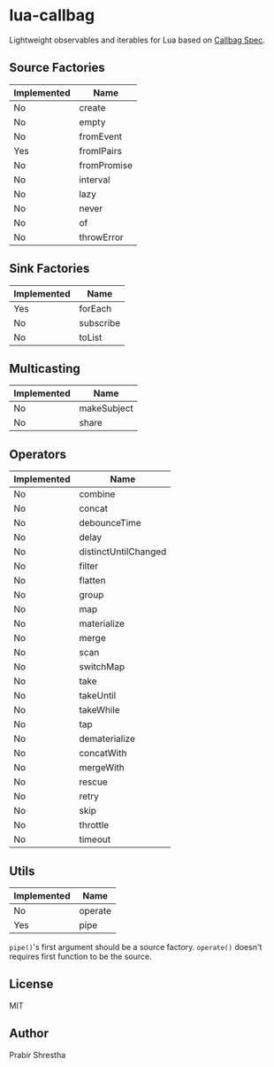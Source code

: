 # lua-callbag

Lightweight observables and iterables for Lua based on [Callbag Spec](https://github.com/callbag/callbag). 

## Source Factories

| Implemented   | Name                                                   |
|---------------|--------------------------------------------------------|
| No            | create                                                 |
| No            | empty                                                  |
| No            | fromEvent                                              |
| Yes           | fromIPairs                                             |
| No            | fromPromise                                            |
| No            | interval                                               |
| No            | lazy                                                   |
| No            | never                                                  |
| No            | of                                                     |
| No            | throwError                                             |

## Sink Factories

| Implemented   | Name                                                   |
|---------------|--------------------------------------------------------|
| Yes           | forEach                                                |
| No            | subscribe                                              |
| No            | toList                                                 |

## Multicasting

| Implemented   | Name                                                   |
|---------------|--------------------------------------------------------|
| No            | makeSubject                                            |
| No            | share                                                  |

## Operators

| Implemented   | Name                                                   |
|---------------|--------------------------------------------------------|
| No            | combine                                                |
| No            | concat                                                 |
| No            | debounceTime                                           |
| No            | delay                                                  |
| No            | distinctUntilChanged                                   |
| No            | filter                                                 |
| No            | flatten                                                |
| No            | group                                                  |
| No            | map                                                    |
| No            | materialize                                            |
| No            | merge                                                  |
| No            | scan                                                   |
| No            | switchMap                                              |
| No            | take                                                   |
| No            | takeUntil                                              |
| No            | takeWhile                                              |
| No            | tap                                                    |
| No            | dematerialize                                          |
| No            | concatWith                                             |
| No            | mergeWith                                              |
| No            | rescue                                                 |
| No            | retry                                                  |
| No            | skip                                                   |
| No            | throttle                                               |
| No            | timeout                                                |

## Utils

| Implemented   | Name                                                   |
|---------------|--------------------------------------------------------|
| No            | operate                                                |
| Yes           | pipe                                                   |

`pipe()`'s first argument should be a source factory.
`operate()` doesn't requires first function to be the source.

## License

MIT

## Author

Prabir Shrestha
